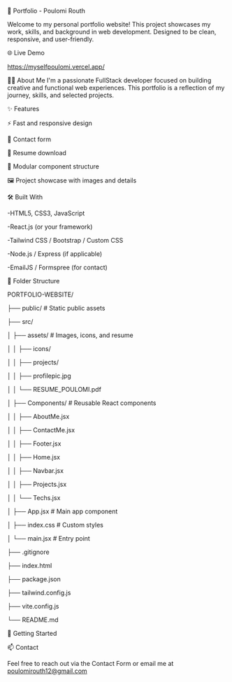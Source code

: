 💼 Portfolio - Poulomi Routh 

Welcome to my personal portfolio website! This project showcases my work, skills, and background in web development. Designed to be clean, responsive, and user-friendly.

🌐 Live Demo 

https://myselfpoulomi.vercel.app/ 

🧑‍💻 About Me
I'm a passionate FullStack developer focused on building creative and functional web experiences. This portfolio is a reflection of my journey, skills, and selected projects.


✨ Features

⚡ Fast and responsive design

💬 Contact form

📁 Resume download

🧱 Modular component structure

🖼️ Project showcase with images and details


🛠️ Built With

 -HTML5, CSS3, JavaScript

 -React.js (or your framework)

 -Tailwind CSS / Bootstrap / Custom CSS

 -Node.js / Express (if applicable)

 -EmailJS / Formspree (for contact)



📁 Folder Structure


PORTFOLIO-WEBSITE/

├── public/  # Static public assets

├── src/

│   ├── assets/                 # Images, icons, and resume

│   │   ├── icons/

│   │   ├── projects/

│   │   ├── profilepic.jpg

│   │   └── RESUME_POULOMI.pdf

│   ├── Components/             # Reusable React components

│   │   ├── AboutMe.jsx

│   │   ├── ContactMe.jsx

│   │   ├── Footer.jsx

│   │   ├── Home.jsx

│   │   ├── Navbar.jsx

│   │   ├── Projects.jsx

│   │   └── Techs.jsx

│   ├── App.jsx                 # Main app component

│   ├── index.css               # Custom styles

│   └── main.jsx                # Entry point

├── .gitignore

├── index.html

├── package.json

├── tailwind.config.js

├── vite.config.js

└── README.md

🚀 Getting Started 




📫 Contact

Feel free to reach out via the Contact Form or email me at poulomirouth12@gmail.com


